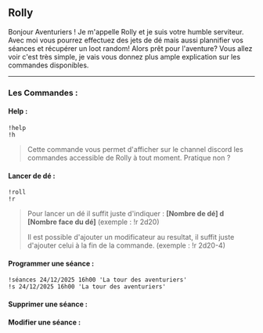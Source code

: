 ## Rolly ##

Bonjour Aventuriers ! 
Je m'appelle Rolly et je suis votre humble serviteur. Avec moi vous pourrez effectuez des jets de dé mais aussi plannifier vos séances et récupérer un loot random!
Alors prêt pour l'aventure? Vous allez voir c'est très simple, je vais vous donnez plus ample explication sur les commandes disponibles.

---------------
### Les Commandes : ###
#### Help : ###
```
!help
!h
```
> Cette commande vous permet d'afficher sur le channel discord les commandes accessible de Rolly à tout moment. Pratique non ?

#### Lancer de dé : ###
```
!roll
!r
```
> Pour lancer un dé il suffit juste d'indiquer : **[Nombre de dé] d [Nombre face du dé]** (exemple : !r 2d20)
> 
> Il est possible d'ajouter un modificateur au resultat, il suffit juste d'ajouter celui à la fin de la commande. (exemple : !r 2d20-4)

#### Programmer une séance : ####
```
!séances 24/12/2025 16h00 'La tour des aventuriers'
!s 24/12/2025 16h00 'La tour des aventuriers'
```
#### Supprimer une séance : ####

#### Modifier une séance : ####
